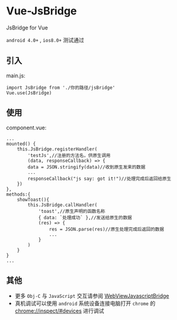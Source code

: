 # Vue-JsBridge
JsBridge for Vue
  
`android 4.0+`  ,  `ios8.0+`  测试通过

## 引入  
main.js:  
```
import JsBridge from './你的路径/jsBridge'
Vue.use(JsBridge)
```
  
## 使用
component.vue:  
```
...
mounted() {
    this.JsBridge.registerHandler(
        'testJs',//注册的方法名，供原生调用
        (data, responseCallback) => {
        data = JSON.stringify(data)//收到原生发来的数据
        ...
        responseCallback("js say: got it!")//处理完成后返回给原生
    })
},
methods:{
    showToast(){
        this.JsBridge.callHandler(
            'toast',//原生声明的函数名称
            { data: `处理成功` },//发送给原生的数据
            (res) => {
                res = JSON.parse(res)//原生处理完成后返回的数据
                ...
            }
        )
    }
}
...
```
  
## 其他  
-  更多 `Obj-C` 与 `JavaScript` 交互请参阅  [WebViewJavascriptBridge](//github.com/marcuswestin/WebViewJavascriptBridge)  
-  真机调试可以使用 `android` 系统设备连接电脑打开 `chrome` 的 [chrome://inspect/#devices](chrome://inspect/#devices) 进行调试
